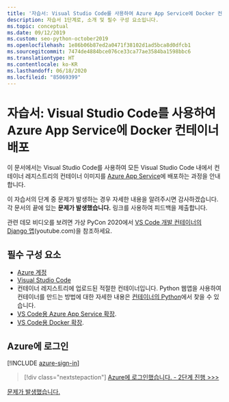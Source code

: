 ```yaml
---
title: '자습서: Visual Studio Code를 사용하여 Azure App Service에 Docker 컨테이너 배포'
description: 자습서 1단계로, 소개 및 필수 구성 요소입니다.
ms.topic: conceptual
ms.date: 09/12/2019
ms.custom: seo-python-october2019
ms.openlocfilehash: 1e86b06b87ed2a0471f38102d1ad5bca8d0dfcb1
ms.sourcegitcommit: 7474de4884bce076ce33ca77ae3584ba1598bbc6
ms.translationtype: HT
ms.contentlocale: ko-KR
ms.lasthandoff: 06/18/2020
ms.locfileid: "85069399"
---
```

# <a name="tutorial-deploy-docker-containers-to-azure-app-service-with-visual-studio-code"></a>자습서: Visual Studio Code를 사용하여 Azure App Service에 Docker 컨테이너 배포

이 문서에서는 Visual Studio Code를 사용하여 모든 Visual Studio Code 내에서 컨테이너 레지스트리의 컨테이너 이미지를 [Azure App Service](https://azure.microsoft.com/services/app-service/containers/)에 배포하는 과정을 안내합니다.

이 자습서의 단계 중 문제가 발생하는 경우 자세한 내용을 알려주시면 감사하겠습니다. 각 문서의 끝에 있는 **문제가 발생했습니다.** 링크를 사용하여 피드백을 제출합니다.

관련 데모 비디오를 보려면 가상 PyCon 2020에서 <a href="https://www.youtube.com/watch?v=t79HDLC5kQA&feature=youtu.be&ocid=AID3006292" target="_blank">VS Code 개발 컨테이너의 Django 앱</a>(youtube.com)을 참조하세요.

## <a name="prerequisites"></a>필수 구성 요소

- [Azure 계정](https://azure.microsoft.com/free/?utm_source=campaign&utm_campaign=vscode-tutorial-docker-extension&mktingSource=vscode-tutorial-docker-extension)
- [Visual Studio Code](https://code.visualstudio.com/)
- 컨테이너 레지스트리에 업로드된 적절한 컨테이너입니다. Python 웹앱을 사용하여 컨테이너를 만드는 방법에 대한 자세한 내용은 [컨테이너의 Python](https://code.visualstudio.com/docs/containers/quickstart-python)에서 찾을 수 있습니다.
- [VS Code용 Azure App Service 확장](https://marketplace.visualstudio.com/items?itemName=ms-azuretools.vscode-azureappservice).
- [VS Code용 Docker 확장](https://marketplace.visualstudio.com/items?itemName=ms-azuretools.vscode-docker).

## <a name="sign-in-to-azure"></a>Azure에 로그인

[!INCLUDE [azure-sign-in](includes/azure-sign-in.md)]

> [!div class="nextstepaction"]
> [Azure에 로그인했습니다. - 2단계 진행 >>>](tutorial-deploy-containers-02.md)

[문제가 발생했습니다.](https://www.research.net/r/PWZWZ52?tutorial=vscode-appservice-containers&step=01-verify-prerequisites)
